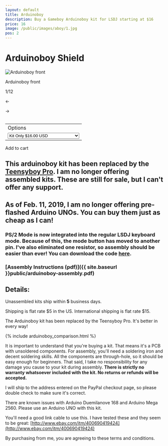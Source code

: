 ```yaml
---
layout: default
title: Arduinoboy
description: Buy a Gameboy Arduinoboy kit for LSDJ starting at $16
price: 16
image: /public/images/aboy/1.jpg
pos: 2
---
```

# Arduinoboy Shield

<div class="gallery">
	<img src="{{ site.baseurl }}public/images/aboy/1.jpg" alt="Arduinoboy front" id="gallery_image" onclick="cycle(1); return false;">
	<p id="gallery_subtitle">Arduinoboy front</p>
	<p id="gallery_pos_text">1/12</p>
	<div id="gallery_nav">
		<p id="gallery_nav_left" onclick="cycle(0); return false;">←</p>
		<p id="gallery_nav_right" onclick="cycle(1); return false;">→</p>
	</div>
</div>

<table>
<form id="paypal" target="paypal" action="https://www.paypal.com/cgi-bin/webscr" method="post">
<input type="hidden" name="cmd" value="_s-xclick">
<input type="hidden" name="hosted_button_id" value="WBS4S4LX4WLSW">
<table class="checkout-table">
<tr><td><input type="hidden" name="on0" value="Options">Options</td></tr><tr><td><select name="os0">
	<option value="Kit Only">Kit Only $16.00 USD</option>
	<option value="Kit Only (w/ PS2 jack)">Kit Only (w/ PS2 jack) $17.00 USD</option>
</select> </td></tr>
</table>
<input type="hidden" name="currency_code" value="USD">
</form>
</table>

<div class="addToCart noselect" onclick="addToCart()">
  Add to cart
</div>

## This arduinoboy kit has been replaced by the [Teensyboy Pro](https://catskullelectronics.com/teensyboypro). I am no longer offering assembled kits. These are still for sale, but I can't offer any support.

## As of Feb. 11, 2019, I am no longer offering pre-flashed Arduino UNOs. You can buy them just as cheap as I can!

### PS/2 Mode is now integrated into the regular LSDJ keyboard mode. Because of this, the mode button has moved to another pin. I've also eliminated one resistor, so assembly should be easier than ever! You can download the code [here](https://github.com/catskull/Arduinoboy/archive/master.zip).

### [Assembly Instructions (pdf)]({{ site.baseurl }}public/arduinoboy-assembly.pdf)

## Details:

Unassembled kits ship within **5** business days.

Shipping is flat rate $5 in the US. International shipping is flat rate $15.

The Arduinoboy kit has been replaced by the Teensyboy Pro. It's better in every way!

{% include arduinoboy_comparison.html %}

It is important to understand that you're buying a kit. That means it's a PCB with unsoldered components. For assembly,  you'll need a soldering iron and decent soldering skills. All the components are through-hole, so it should be easy enough for beginners. That said, I take no responsibility for any damage you cause to your kit during assembly. **There is strictly no warranty whatsoever included with the kit. No returns or refunds will be accepted.**

I will ship to the address entered on the PayPal checkout page, so please double check to make sure it's correct.

There are known issues with Arduino Duemilanove 168 and Arduino Mega 2560. Please use an Arduino UNO with this kit.

You'll need a good link cable to use this. I have tested these and they seem to be great: [http://www.ebay.com/itm/400690419424](http://www.ebay.com/itm/400690419424)

By purchasing from me, you are agreeing to these terms and conditions.

<script src="{{ site.baseurl }}public/js/aboygallery.js"></script>
